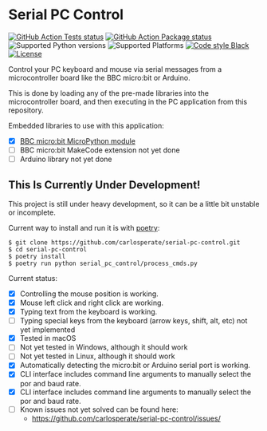 # Serial PC Control

[![GitHub Action Tests status](https://github.com/carlosperate/serial-pc-control/workflows/Tests/badge.svg)](https://github.com/carlosperate/serial-pc-control/actions)
[![GitHub Action Package status](https://github.com/carlosperate/serial-pc-control/workflows/Package/badge.svg)](https://github.com/carlosperate/serial-pc-control/actions)
![Supported Python versions](https://img.shields.io/badge/python-3.6%20to%203.10-blue.svg)
![Supported Platforms](https://img.shields.io/badge/platform-Windows%20%7C%20macOs%20%7C%20Linux-blue)
[![Code style Black](https://img.shields.io/badge/code%20style-black-000000.svg)](https://github.com/ambv/black)
[![License](https://img.shields.io/pypi/l/ubittool.svg)](LICENSE)

Control your PC keyboard and mouse via serial messages from a microcontroller
board like the BBC micro:bit or Arduino.

This is done by loading any of the pre-made libraries into the microcontroller
board, and then executing in the PC application from this repository.

Embedded libraries to use with this application:
- [x] [BBC micro:bit MicroPython module](https://github.com/carlosperate/micropython-microbit-pc-control/)
- [ ] BBC micro:bit MakeCode extension not yet done
- [ ] Arduino library not yet done

## This Is Currently Under Development!

This project is still under heavy development, so it can be a little bit
unstable or incomplete.

Current way to install and run it is with [poetry](https://python-poetry.org):

```
$ git clone https://github.com/carlosperate/serial-pc-control.git
$ cd serial-pc-control
$ poetry install
$ poetry run python serial_pc_control/process_cmds.py
```

Current status:
- [x] Controlling the mouse position is working.
- [x] Mouse left click and right click are working.
- [x] Typing text from the keyboard is working.
- [ ] Typing special keys from the keyboard (arrow keys, shift, alt, etc) not
  yet implemented
- [x] Tested in macOS
- [ ] Not yet tested in Windows, although it should work
- [ ] Not yet tested in Linux, although it should work
- [x] Automatically detecting the micro:bit or Arduino serial port is working.
- [x] CLI interface includes command line arguments to manually select the
  por and baud rate.
- [x] CLI interface includes command line arguments to manually select the
  por and baud rate.
- [ ] Known issues not yet solved can be found here:
    - https://github.com/carlosperate/serial-pc-control/issues/

